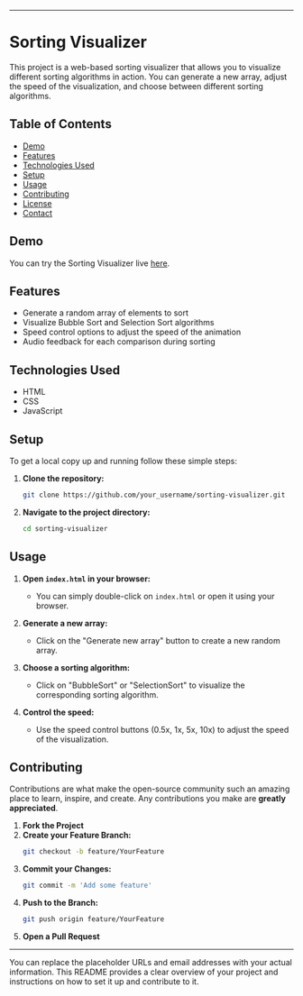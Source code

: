 

---

# Sorting Visualizer

This project is a web-based sorting visualizer that allows you to visualize different sorting algorithms in action. You can generate a new array, adjust the speed of the visualization, and choose between different sorting algorithms.

## Table of Contents
- [Demo](#demo)
- [Features](#features)
- [Technologies Used](#technologies-used)
- [Setup](#setup)
- [Usage](#usage)
- [Contributing](#contributing)
- [License](#license)
- [Contact](#contact)

## Demo
You can try the Sorting Visualizer live [here](https://pspritish.github.io/PSPritish..github.io/).

## Features
- Generate a random array of elements to sort
- Visualize Bubble Sort and Selection Sort algorithms
- Speed control options to adjust the speed of the animation
- Audio feedback for each comparison during sorting

## Technologies Used
- HTML
- CSS
- JavaScript

## Setup
To get a local copy up and running follow these simple steps:

1. **Clone the repository:**
    ```sh
    git clone https://github.com/your_username/sorting-visualizer.git
    ```
2. **Navigate to the project directory:**
    ```sh
    cd sorting-visualizer
    ```

## Usage
1. **Open `index.html` in your browser:**
    - You can simply double-click on `index.html` or open it using your browser.
    
2. **Generate a new array:**
    - Click on the "Generate new array" button to create a new random array.

3. **Choose a sorting algorithm:**
    - Click on "BubbleSort" or "SelectionSort" to visualize the corresponding sorting algorithm.

4. **Control the speed:**
    - Use the speed control buttons (0.5x, 1x, 5x, 10x) to adjust the speed of the visualization.

## Contributing
Contributions are what make the open-source community such an amazing place to learn, inspire, and create. Any contributions you make are **greatly appreciated**.

1. **Fork the Project**
2. **Create your Feature Branch:**
    ```sh
    git checkout -b feature/YourFeature
    ```
3. **Commit your Changes:**
    ```sh
    git commit -m 'Add some feature'
    ```
4. **Push to the Branch:**
    ```sh
    git push origin feature/YourFeature
    ```
5. **Open a Pull Request**


---

You can replace the placeholder URLs and email addresses with your actual information. This README provides a clear overview of your project and instructions on how to set it up and contribute to it.
